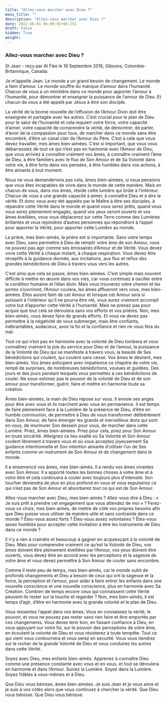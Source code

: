 ```yaml
---
title: "Allez-vous marcher avec Dieu ?"
menu_title: ""
description: "Allez-vous marcher avec Dieu ?"
date: 2022-06-01 06:00:01+00:251
draft: False
hidden: True
weight:
---
```

### Allez-vous marcher avec Dieu ?

St Jean - reçu par Al Fike le 16 Septembre 2016, Gibsons, Colombie-Britannique, Canada.

Je m’appelle Jean. Le monde a un grand besoin de changement. Le monde a faim d’amour. Le monde souffre du manque d’amour dans l’humanité. Chacun de vous a un ministère dans ce monde pour apporter l’amour à l’humanité, pour démontrer et enseigner la puissance de l’amour de Dieu. Et chacun de vous a été appelé par Jésus à être son disciple.

La vérité de la bonne nouvelle de l’effusion de l’Amour Divin doit être enseignée et partagée avec les autres. C’est crucial pour le plan de Dieu pour le salut de l’humanité et cela requiert votre force, votre capacité d’aimer, votre capacité de comprendre la vérité, de démontrer, de parler, d’avoir de la compassion pour tous, de marcher dans ce monde sans être encombré, d’être un canal clair de l’Amour du Père. C’est à cela que vous devez travailler, mes âmes bien-aimées. C’est si important, que vous vous débarrassiez de tout ce qui n’est pas en harmonie avec l’Amour de Dieu, que vous arriviez à connaître vraiment vos âmes, à connaître vraiment l’âme de Dieu, à être familiers avec le flux de Son Amour et de Sa Volonté dans votre vie, à être forts dans vos pensées, à être humbles dans vos actions, à être aimants à tout moment.

Nous ne vous demanderions pas cela, âmes bien-aimées, si nous pensions que vous êtes incapables de vivre dans le monde de cette manière. Mais en chacun de vous, dans vos âmes, réside cette lumière qui brûle à l’intérieur. Chacun de vous a une grande capacité à aimer, à connaître Dieu et à dire la vérité. Et donc vous avez été appelés par le Maître à être ses disciples, à répandre cette Vérité dans le monde et quand vous serez prêts, quand vous vous serez pleinement engagés, quand vos yeux seront ouverts et vos âmes éveillées, vous vous déplacerez sur cette Terre comme des Lumières brillantes et vous rejoindrez d’autres personnes qui répondront à l’appel pour apporter la Vérité, pour apporter cette Lumière au monde.

La prière, mes bien-aimés, la prière est si importante. Sans votre temps avec Dieu, sans permettre à Dieu de remplir votre âme de son Amour, vous ne pouvez pas agir comme ses émissaires d’Amour et de Vérité. Vous devez vivre cette Vérité à chaque instant, à chaque respiration. Vous devez être réceptifs à la guidance donnée, aux incitations, aux flux et reflux des grandes bénédictions de Dieu à travers vous vers les autres.

C’est ainsi que cela se passe, âmes bien-aimées. C’est simple mais souvent difficile à mettre en œuvre dans vos vies, car vous continuez à osciller entre la condition humaine et l’élan divin. Mais vous trouverez votre chemin et les portes s’ouvriront, l’Amour coulera, les âmes afflueront vers vous, mes bien-aimées. Elles auront faim de cet Amour et lorsque cet Amour sera si puissant à l’intérieur qu’il ne pourra être nié, vous aurez vraiment accompli votre but d’apporter cette Vérité à l’humanité. Mais ne prenez pas pour acquis que tout cela se déroulera sans vos efforts et vos prières. Non, mes bien-aimés, vous devez faire de grands efforts. Et vous ne devez pas permettre à la négativité de vous submerger, mais être confiants, inébranlables, audacieux, avoir la foi et la confiance et rien ne vous fera du mal.

Tout ce qui n’est pas en harmonie avec la volonté de Dieu tombera et vous connaîtrez vraiment la joie du service pour Dieu et de l’amour, la puissance de la Volonté de Dieu qui se manifeste à travers vous, la beauté de Ses bénédictions qui coulent, qui coulent sans cesse. Vos âmes le désirent, mes bien-aimés. Vos âmes anticipent avec impatience ce chapitre de votre vie, rempli de surprises, de nombreuses bénédictions, voulues et guidées. Des jours et des jours pendant lesquels vous permettez à ces bénédictions de couler. Ne sous-estimez pas le pouvoir de la volonté de Dieu et de son amour pour transformer, guérir, faire et mettre en harmonie toute sa création.

Âmes bien-aimées, la main de Dieu repose sur vous. Il envoie ses anges pour être avec vous et ils marchent avec vous en permanence. Il est temps de faire pleinement face à la Lumière de la présence de Dieu, d’être en humble communion, de permettre à Dieu de vous transformer délibérément dans Son Amour, de faire émerger les grands et merveilleux dons qui sont en vous, de murmurer Son dessein pour vous, de marcher dans cette Lumière. Priez, âmes bien-aimées. Priez pour cela, priez pour Son Amour en toute sincérité. Atteignez ce lieu exalté où Sa Volonté et Son Amour coulent librement à travers vous et où vous acceptez joyeusement Sa guidance intentionnelle et Son intention aimante d’utiliser l’un de Ses enfants comme un instrument de Son Amour et de changement dans le monde.

Il a ensemencé vos âmes, mes bien-aimés. Il a rendu vos âmes vivantes avec Son Amour. Il a apporté toutes les bonnes choses à votre âme et à votre être et cela continuera à couler avec toujours plus d’intensité. Son toucher deviendra de plus en plus profond en vous et vous expulserez ce qui n’est pas de Son Amour et absorberez tout ce qui est de Son Amour.

Allez-vous marcher avec Dieu, mes bien-aimés ? Allez-vous dire à Dieu : « Je suis prêt à prendre cet engagement que vous attendez de moi » ? Ferez-vous ce choix, mes bien-aimés, de mettre de côté vos propres besoins afin que Dieu puisse vous utiliser de manière utile et sans contrainte dans ce monde ? Êtes-vous assez forts ? Êtes-vous assez volontaires ? Êtes-vous assez humbles pour accepter cette invitation à être les instruments de Dieu dans ce monde ?

Il n’y a rien à craindre et beaucoup à gagner en acquiesçant à la volonté de Dieu. Mais pour comprendre vraiment ce qu’est la Volonté de Dieu, vos âmes doivent être pleinement éveillées par l’Amour, vos yeux doivent être ouverts, vous devez être en accord avec les perceptions et la sagesse de votre âme et vous devez permettre à Son Amour de couler sans encombre.

Comme il reste peu de temps, mes bien-aimés, car le monde subit de profonds changements et Dieu a besoin de ceux qui ont la sagesse et la force, la perception et l’amour, pour aider à faire entrer les enfants dans une nouvelle conscience et une nouvelle conscience, plus en harmonie avec Sa Création. Combien de temps encore ceux qui connaissent cette Vérité peuvent-ils rester sur la touche et regarder ? Non, mes bien-aimés, il est temps d’agir, d’être en harmonie avec la grande volonté et le plan de Dieu.

Vous ressentez l’appel dans vos âmes. Vous en connaissez la vérité, le pouvoir, et vous ne pouvez pas rester sans rien faire et être emportés par ces changements. Vous devez tenir bon, en faisant confiance à Dieu, en vous appuyant sur votre foi, sur le pouvoir des perceptions de votre âme, en écoutant la volonté de Dieu et vous résisterez à toute tempête. Tout ce qui vient vous contournera et vous serez en sécurité. Vous vous tiendrez sur le rocher de la grande Volonté de Dieu et vous conduirez les autres dans cette Vérité.

Soyez avec Dieu, mes enfants bien-aimés. Apprenez à connaître Dieu comme une présence constante avec vous et en vous, et tout se déroulera en harmonie et dans l’Amour. Suivez la Lumière. Soyez dans la Lumière. Soyez fidèles à vous-mêmes et à Dieu.

Que Dieu vous bénisse, âmes bien-aimées. Je suis Jean et je vous aime et je suis à vos côtés alors que vous continuez à chercher la vérité. Que Dieu vous bénisse. Que Dieu vous bénisse.
